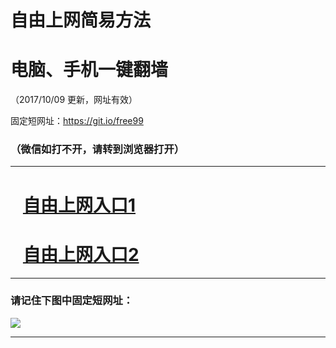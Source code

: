 ﻿# 自由上网简易方法

# 电脑、手机一键翻墙

（2017/10/09 更新，网址有效）

固定短网址：https://git.io/free99

### （微信如打不开，请转到浏览器打开）


***





# &nbsp;&nbsp; <a href="http://ft1584820054.fwq-tz-1001.info/fwqtz01.html?t=100900110458 " target="_blank">自由上网入口1</a>
# &nbsp;&nbsp; <a href="http://ft1375912502.fwq-tz-1002.info/fwqtz02.html?t=100900116202 " target="_blank">自由上网入口2</a>
***

### 请记住下图中固定短网址：

<img src="https://s3-us-west-2.amazonaws.com/fwq-1001/yjfq-20170905okok.png" /> 


***

